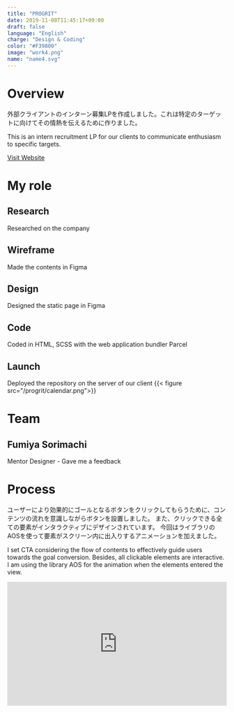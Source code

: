 ```yaml
---
title: "PROGRIT"
date: 2019-11-08T11:45:17+09:00
draft: false
language: "English"
charge: "Design & Coding"
color: "#F39800"
image: "work4.png"
name: "name4.svg"
---
```


# Overview

外部クライアントのインターン募集LPを作成しました。これは特定のターゲットに向けてその情熱を伝えるために作りました。

This is an intern recruitment LP for our clients to communicate enthusiasm to specific targets.

<a class="visit" href="https://www.progrit.co.jp/intern4/" target="_brank">Visit Website</a>

# My role
## Research
Researched on the company
## Wireframe
Made the contents in Figma
## Design
Designed the static page in Figma
## Code
Coded in HTML, SCSS with the web application bundler Parcel
## Launch
Deployed the repository on the server of our client
{{< figure src="/progrit/calendar.png">}}

# Team

## Fumiya Sorimachi
Mentor Designer - Gave me a feedback


# Process

ユーザーにより効果的にゴールとなるボタンをクリックしてもらうために、コンテンツの流れを意識しながらボタンを設置しました。
また、クリックできる全ての要素がインタラクティブにデザインされています。
今回はライブラリのAOSを使って要素がスクリーン内に出入りするアニメーションを加えました。

I set CTA considering the flow of contents to effectively guide users towards the goal conversion. Besides, all clickable elements are interactive.
I am using the library AOS for the animation when the elements entered the view.

<div class="vimeo" style="padding:56.25% 0 0 0;position:relative;"><iframe src="https://player.vimeo.com/video/379405898?loop=1&title=0&byline=0&portrait=0" style="position:absolute;top:0;left:0;width:100%;height:100%;" frameborder="0" allow="autoplay; fullscreen" allowfullscreen></iframe></div><script src="https://player.vimeo.com/api/player.js"></script>